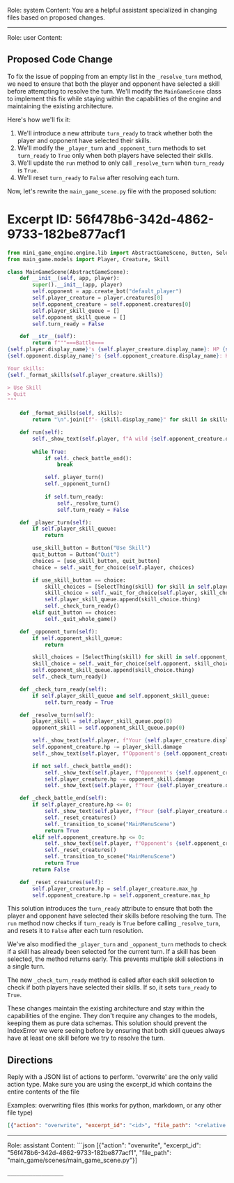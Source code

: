Role: system
Content: You are a helpful assistant specialized in changing files based on proposed changes.
__________________
Role: user
Content: 
## Proposed Code Change
To fix the issue of popping from an empty list in the `_resolve_turn` method, we need to ensure that both the player and opponent have selected a skill before attempting to resolve the turn. We'll modify the `MainGameScene` class to implement this fix while staying within the capabilities of the engine and maintaining the existing architecture.

Here's how we'll fix it:

1. We'll introduce a new attribute `turn_ready` to track whether both the player and opponent have selected their skills.
2. We'll modify the `_player_turn` and `_opponent_turn` methods to set `turn_ready` to `True` only when both players have selected their skills.
3. We'll update the `run` method to only call `_resolve_turn` when `turn_ready` is `True`.
4. We'll reset `turn_ready` to `False` after resolving each turn.

Now, let's rewrite the `main_game_scene.py` file with the proposed solution:

# Excerpt ID: 56f478b6-342d-4862-9733-182be877acf1
```python main_game/scenes/main_game_scene.py
from mini_game_engine.engine.lib import AbstractGameScene, Button, SelectThing
from main_game.models import Player, Creature, Skill

class MainGameScene(AbstractGameScene):
    def __init__(self, app, player):
        super().__init__(app, player)
        self.opponent = app.create_bot("default_player")
        self.player_creature = player.creatures[0]
        self.opponent_creature = self.opponent.creatures[0]
        self.player_skill_queue = []
        self.opponent_skill_queue = []
        self.turn_ready = False

    def __str__(self):
        return f"""===Battle===
{self.player.display_name}'s {self.player_creature.display_name}: HP {self.player_creature.hp}/{self.player_creature.max_hp}
{self.opponent.display_name}'s {self.opponent_creature.display_name}: HP {self.opponent_creature.hp}/{self.opponent_creature.max_hp}

Your skills:
{self._format_skills(self.player_creature.skills)}

> Use Skill
> Quit
"""

    def _format_skills(self, skills):
        return "\n".join([f"- {skill.display_name}" for skill in skills])

    def run(self):
        self._show_text(self.player, f"A wild {self.opponent_creature.display_name} appeared!")
        
        while True:
            if self._check_battle_end():
                break

            self._player_turn()
            self._opponent_turn()
            
            if self.turn_ready:
                self._resolve_turn()
                self.turn_ready = False

    def _player_turn(self):
        if self.player_skill_queue:
            return

        use_skill_button = Button("Use Skill")
        quit_button = Button("Quit")
        choices = [use_skill_button, quit_button]
        choice = self._wait_for_choice(self.player, choices)

        if use_skill_button == choice:
            skill_choices = [SelectThing(skill) for skill in self.player_creature.skills]
            skill_choice = self._wait_for_choice(self.player, skill_choices)
            self.player_skill_queue.append(skill_choice.thing)
            self._check_turn_ready()
        elif quit_button == choice:
            self._quit_whole_game()

    def _opponent_turn(self):
        if self.opponent_skill_queue:
            return

        skill_choices = [SelectThing(skill) for skill in self.opponent_creature.skills]
        skill_choice = self._wait_for_choice(self.opponent, skill_choices)
        self.opponent_skill_queue.append(skill_choice.thing)
        self._check_turn_ready()

    def _check_turn_ready(self):
        if self.player_skill_queue and self.opponent_skill_queue:
            self.turn_ready = True

    def _resolve_turn(self):
        player_skill = self.player_skill_queue.pop(0)
        opponent_skill = self.opponent_skill_queue.pop(0)

        self._show_text(self.player, f"Your {self.player_creature.display_name} used {player_skill.display_name}!")
        self.opponent_creature.hp -= player_skill.damage
        self._show_text(self.player, f"Opponent's {self.opponent_creature.display_name} took {player_skill.damage} damage!")

        if not self._check_battle_end():
            self._show_text(self.player, f"Opponent's {self.opponent_creature.display_name} used {opponent_skill.display_name}!")
            self.player_creature.hp -= opponent_skill.damage
            self._show_text(self.player, f"Your {self.player_creature.display_name} took {opponent_skill.damage} damage!")

    def _check_battle_end(self):
        if self.player_creature.hp <= 0:
            self._show_text(self.player, f"Your {self.player_creature.display_name} fainted! You lost the battle.")
            self._reset_creatures()
            self._transition_to_scene("MainMenuScene")
            return True
        elif self.opponent_creature.hp <= 0:
            self._show_text(self.player, f"Opponent's {self.opponent_creature.display_name} fainted! You won the battle!")
            self._reset_creatures()
            self._transition_to_scene("MainMenuScene")
            return True
        return False

    def _reset_creatures(self):
        self.player_creature.hp = self.player_creature.max_hp
        self.opponent_creature.hp = self.opponent_creature.max_hp
```

This solution introduces the `turn_ready` attribute to ensure that both the player and opponent have selected their skills before resolving the turn. The `run` method now checks if `turn_ready` is `True` before calling `_resolve_turn`, and resets it to `False` after each turn resolution.

We've also modified the `_player_turn` and `_opponent_turn` methods to check if a skill has already been selected for the current turn. If a skill has been selected, the method returns early. This prevents multiple skill selections in a single turn.

The new `_check_turn_ready` method is called after each skill selection to check if both players have selected their skills. If so, it sets `turn_ready` to `True`.

These changes maintain the existing architecture and stay within the capabilities of the engine. They don't require any changes to the models, keeping them as pure data schemas. This solution should prevent the IndexError we were seeing before by ensuring that both skill queues always have at least one skill before we try to resolve the turn.

## Directions
Reply with a JSON list of actions to perform. 'overwrite' are the only valid action type. 
Make sure you are using the excerpt_id which contains the entire contents of the file

Examples:
overwriting files (this works for python, markdown, or any other file type)
```json output_example1
[{"action": "overwrite", "excerpt_id": "<id>", "file_path": "<relative file path>"}]
```

__________________
Role: assistant
Content: ```json
[{"action": "overwrite", "excerpt_id": "56f478b6-342d-4862-9733-182be877acf1", "file_path": "main_game/scenes/main_game_scene.py"}]
```
__________________
